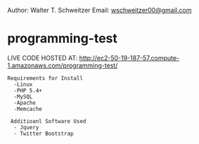 Author: Walter T. Schweitzer
Email:  wschweitzer00@gmail.com

programming-test
================
 
LIVE CODE HOSTED AT:
http://ec2-50-19-187-57.compute-1.amazonaws.com/programming-test/

  	Requirements for Install
      -Linux
      -PHP 5.4+ 	  
      -MySQL
   	  -Apache
   	  -Memcache 

	 Additioanl Software Used 
      - Jquery
      - Twitter Bootstrap  


